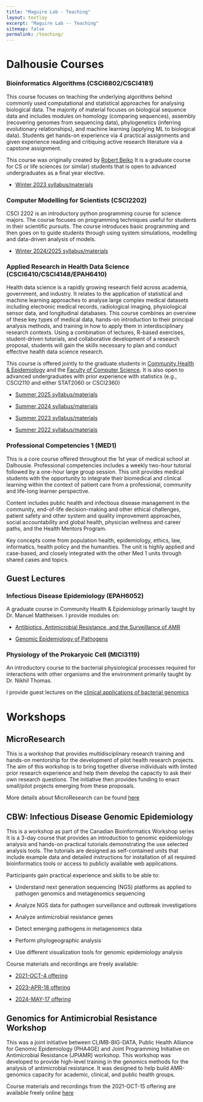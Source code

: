 ```yaml
---
title: "Maguire Lab - Teaching"
layout: textlay
excerpt: "Maguire Lab -- Teaching"
sitemap: false
permalink: /teaching/
---
```


# Dalhousie Courses


### Bioinformatics Algorithms (CSCI6802/CSCI4181)

This course focuses on teaching the underlying algorithms behind commonly used computational and statistical approaches for analysing biological data.
The majority of material focuses on biological sequence data and includes modules on homology (comparing sequences), assembly (recovering genomes from sequencing data), phylogenetics (inferring evolutionary relationships), and machine learning (applying ML to biological data). 
Students get hands-on experience via 4 practical assignments and given experience reading and critiquing active research literature via a capstone assignment.

This course was originally created by [Robert Beiko](https://www.dal.ca/faculty/computerscience/faculty-staff/robert-beiko.html)
It is a graduate course for CS or life sciences (or similar) students that is open to advanced undergraduates as a final year elective.

- [Winter 2023 syllabus/materials](https://maguire-lab.github.io/bioinformatics_algorithms/) 


### Computer Modelling for Scientists (CSCI2202)

CSCI 2202 is an introductory python programming course for science majors. The course focuses on programming techniques useful for students in their scientific pursuits. The course introduces basic programming and then goes on to guide students through using system simulations, modelling and data-driven analysis of models. 

- [Winter 2024/2025 syllabus/materials](https://maguire-lab.github.io/scientific_computing/)


### Applied Research in Health Data Science (CSCI6410/CSCI4148/EPAH6410)
Health data science is a rapidly growing research field across academia, government, and industry. It relates to the application of statistical and machine learning approaches to analyse large complex medical datasets including electronic medical records, radiological imaging, physiological sensor data, and longitudinal databases.  This course combines an overview of these key types of medical data, hands-on introduction to their principal analysis methods, and training in how to apply them in interdisciplinary research contexts. Using a combination of lectures, R-based exercises, student-driven tutorials, and collaborative development of a research proposal, students will gain the skills necessary to plan and conduct effective health data science research.  

This course is offered jointly to the graduate students in [Community Health & Epidemiology](https://www.dal.ca/academics/programs/graduate/community-health-epidemiology/program-details/courses.html) and the [Faculty of Computer Science](https://www.dal.ca/faculty/computerscience/graduate-programs.html).
It is also open to advanced undergraduates with prior experience with statistics (e.g., CSCI2110 and either STAT2060 or CSCI2360)


- [Summer 2025 syllabus/materials](https://maguire-lab.github.io/health_data_science_research_2025/)

- [Summer 2024 syllabus/materials](https://maguire-lab.github.io/health_data_science_research_2024/)

- [Summer 2023 syllabus/materials](https://maguire-lab.github.io/health_data_science_research_2023/) 

- [Summer 2022 syllabus/materials](https://maguire-lab.github.io/health_data_science_research/)

### Professional Competencies 1 (MED1)

This is a core course offered throughout the 1st year of medical school at Dalhousie.
Professional competencies includes a weekly two-hour tutorial followed by a one-hour large group session. 
This unit provides medical students with the opportunity to integrate their biomedical and clinical learning within the context of patient care from a professional, community and life-long learner perspective.

Content includes public health and infectious disease management in the community, end-of-life decision-making and other ethical challenges, patient safety and other system and quality improvement approaches, social accountability and global health, physician wellness and career paths, and the Health Mentors Program.

Key concepts come from population health, epidemiology, ethics, law, informatics, health policy and the humanities. The unit is highly applied and case-based, and closely integrated with the other Med 1 units through shared cases and topics.

## Guest Lectures

### Infectious Disease Epidemiology (EPAH6052)
A graduate course in Community Health & Epidemiology primarily taught by Dr. Manuel Mattheisen. I provide modules on:

- [Antibiotics, Antimicrobial Resistance, and the Surveillance of AMR](https://maguire-lab.github.io/assets/talks/lectures/EPAH6052_AMR.pdf) 

- [Genomic Epidemiology of Pathogens](https://maguire-lab.github.io/assets/talks/lectures/EPAH6052_GenEpi.pdf)

### Physiology of the Prokaryoic Cell (MICI3119)
An introductory course to the bacterial physiological processes required for interactions with other organisms and the environment primarily taught by Dr. Nikhil Thomas.  

I provide guest lectures on the [clinical applications of bacterial genomics](https://maguire-lab.github.io/assets/talks/lectures/MICI3119_genomics.pdf)

# Workshops

## MicroResearch
This is a workshop that provides multidisciplinary research training and hands-on mentorship for the development of pilot health research projects.
The aim of this workshop is to bring together diverse individuals with limited prior research experience and help them develop the capacity to ask their own research questions.
The initiative then provides funding to enact small/pilot projects emerging from these proposals.

More details about MicroResearch can be found [here](http://www.microresearch.ca/)

## CBW: Infectious Disease Genomic Epidemiology
This is a workshop as part of the Canadian Bioinformatics Workshop series 
It is a 3-day course that provides an introduction to genomic epidemiology analysis and hands-on practical tutorials demonstrating the use selected analysis tools. The tutorials are designed as self-contained units that include example data and detailed instructions for installation of all required bioinformatics tools or access to publicly available web applications.

Participants gain practical experience and skills to be able to:

- Understand next generation sequencing (NGS) platforms as applied to pathogen genomics and metagenomics sequencing
	
- Analyze NGS data for pathogen surveillance and outbreak investigations

- Analyze antimicrobial resistance genes

- Detect emerging pathogens in metagenomics data

- Perform phylogeographic analysis

- Use different visualization tools for genomic epidemiology analysis

Course materials and recordings are freely available: 

- [2021-OCT-4 offering](https://bioinformaticsdotca.github.io/IDE_2021)

- [2023-APR-18 offering](https://bioinformaticsdotca.github.io/IDE_2023)

- [2024-MAY-17 offering](https://bioinformaticsdotca.github.io/IDE_2024)

## Genomics for Antimicrobial Resistance Workshop

This was a joint initiative between CLIMB-BIG-DATA, Public Health Alliance for Genomic Epidemiology (PHA4GE) and Joint Programming Initiative on Antimicrobial Resistance (JPIAMR) workshop.
This workshop was developed to provide high-level training in the genomics methods for the analysis of antimicrobial resistance.
It was designed to help build AMR-genomics capacity for academic, clinical, and public health groups.

Course materials and recordings from the 2021-OCT-15 offering are available freely online [here](https://www.climb.ac.uk/amr-workshop/)

